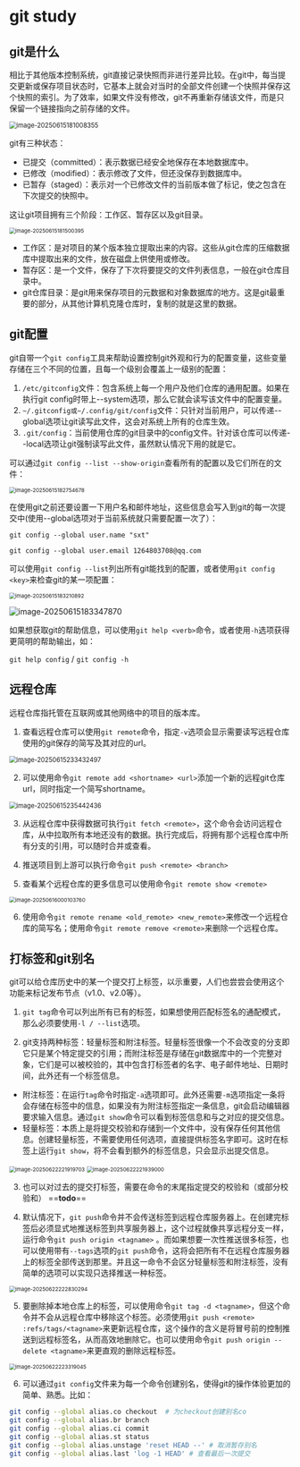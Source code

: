 # git study

## git是什么

相比于其他版本控制系统，git直接记录快照而非进行差异比较。在git中，每当提交更新或保存项目状态时，它基本上就会对当时的全部文件创建一个快照并保存这个快照的索引。为了效率，如果文件没有修改，git不再重新存储该文件，而是只保留一个链接指向之前存储的文件。

<img src="https://cdn.jsdelivr.net/gh/qc-sxt/note-image@main/img/202506151810408.png" alt="image-20250615181008355" style="zoom:80%;" />

git有三种状态：

- 已提交（committed）：表示数据已经安全地保存在本地数据库中。
- 已修改（modified）：表示修改了文件，但还没保存到数据库中。
- 已暂存（staged）：表示对一个已修改文件的当前版本做了标记，使之包含在下次提交的快照中。

这让git项目拥有三个阶段：工作区、暂存区以及git目录。

<img src="https://cdn.jsdelivr.net/gh/qc-sxt/note-image@main/img/202506151815452.png" alt="image-20250615181500395" style="zoom: 67%;" />

- 工作区：是对项目的某个版本独立提取出来的内容。这些从git仓库的压缩数据库中提取出来的文件，放在磁盘上供使用或修改。
- 暂存区：是一个文件，保存了下次将要提交的文件列表信息，一般在git仓库目录中。
- git仓库目录：是git用来保存项目的元数据和对象数据库的地方。这是git最重要的部分，从其他计算机克隆仓库时，复制的就是这里的数据。

## git配置

git自带一个`git config`工具来帮助设置控制git外观和行为的配置变量，这些变量存储在三个不同的位置，且每一个级别会覆盖上一级别的配置：

1. `/etc/gitconfig`文件：包含系统上每一个用户及他们仓库的通用配置。如果在执行git config时带上--system选项，那么它就会读写该文件中的配置变量。
2. `~/.gitconfig或~/.config/git/config`文件：只针对当前用户，可以传递--global选项让git读写此文件，这会对系统上所有的仓库生效。
3. `.git/config`：当前使用仓库的git目录中的config文件。针对该仓库可以传递--local选项让git强制读写此文件，虽然默认情况下用的就是它。

可以通过`git config --list --show-origin`查看所有的配置以及它们所在的文件：

<img src="https://cdn.jsdelivr.net/gh/qc-sxt/note-image@main/img/202506151827739.png" alt="image-20250615182754678" style="zoom:67%;" />

在使用git之前还要设置一下用户名和邮件地址，这些信息会写入到git的每一次提交中(使用--global选项对于当前系统就只需要配置一次了）：

`git config --global user.name "sxt"`

`git config --global user.email 1264803708@qq.com`

可以使用`git config --list`列出所有git能找到的配置，或者使用`git config <key>`来检查git的某一项配置：

<img src="https://cdn.jsdelivr.net/gh/qc-sxt/note-image@main/img/202506151832888.png" alt="image-20250615183210892" style="zoom:67%;" />

![image-20250615183347870](https://cdn.jsdelivr.net/gh/qc-sxt/note-image@main/img/202506151833911.png)

如果想获取git的帮助信息，可以使用`git help <verb>`命令，或者使用`-h`选项获得更简明的帮助输出，如：

`git help config` / `git config -h`

## 远程仓库

远程仓库指托管在互联网或其他网络中的项目的版本库。

1. 查看远程仓库可以使用`git remote`命令，指定`-v`选项会显示需要读写远程仓库使用的git保存的简写及其对应的url。

<img src="https://cdn.jsdelivr.net/gh/qc-sxt/note-image@main/img/202506152334537.png" alt="image-20250615233432497" style="zoom: 80%;" />

2. 可以使用命令`git remote add <shortname> <url>`添加一个新的远程git仓库url，同时指定一个简写shortname。

<img src="https://cdn.jsdelivr.net/gh/qc-sxt/note-image@main/img/202506152354502.png" alt="image-20250615235442436" style="zoom:80%;" />

3. 从远程仓库中获得数据可执行`git fetch <remote>`，这个命令会访问远程仓库，从中拉取所有本地还没有的数据。执行完成后，将拥有那个远程仓库中所有分支的引用，可以随时合并或查看。

4. 推送项目到上游可以执行命令`git push <remote> <branch>`
5. 查看某个远程仓库的更多信息可以使用命令`git remote show <remote>`

<img src="https://cdn.jsdelivr.net/gh/qc-sxt/note-image@main/img/202506160001809.png" alt="image-20250616000103760" style="zoom:67%;" />

6. 使用命令`git remote rename <old_remote> <new_remote>`来修改一个远程仓库的简写名；使用命令`git remote remove <remote>`来删除一个远程仓库。

## 打标签和git别名

git可以给仓库历史中的某一个提交打上标签，以示重要，人们也尝尝会使用这个功能来标记发布节点（v1.0、v2.0等）。

1. `git tag`命令可以列出所有已有的标签，如果想使用匹配标签名的通配模式，那么必须要使用`-l / --list`选项。

2. git支持两种标签：轻量标签和附注标签。轻量标签很像一个不会改变的分支即它只是某个特定提交的引用；而附注标签是存储在git数据库中的一个完整对象，它们是可以被校验的，其中包含打标签者的名字、电子邮件地址、日期时间，此外还有一个标签信息。

- 附注标签：在运行`tag`命令时指定`-a`选项即可。此外还需要`-m`选项指定一条将会存储在标签中的信息，如果没有为附注标签指定一条信息，git会启动编辑器要求输入信息。通过`git show`命令可以看到标签信息和与之对应的提交信息。
- 轻量标签：本质上是将提交校验和存储到一个文件中，没有保存任何其他信息。创建轻量标签，不需要使用任何选项，直接提供标签名字即可。这时在标签上运行`git show`，将不会看到额外的标签信息，只会显示出提交信息。

<img src="https://cdn.jsdelivr.net/gh/qc-sxt/note-image@main/img/202506222219789.png" alt="image-20250622221919703" style="zoom:67%;" />

<img src="https://cdn.jsdelivr.net/gh/qc-sxt/note-image@main/img/202506222219054.png" alt="image-20250622221939000" style="zoom:67%;" />

3. 也可以对过去的提交打标签，需要在命令的末尾指定提交的校验和（或部分校验和） ==**todo**== 

4. 默认情况下，`git push`命令并不会传送标签到远程仓库服务器上。在创建完标签后必须显式地推送标签到共享服务器上，这个过程就像共享远程分支一样，运行命令`git push origin <tagname>` 。而如果想要一次性推送很多标签，也可以使用带有`--tags`选项的`git push`命令，这将会把所有不在远程仓库服务器上的标签全部传送到那里。并且这一命令不会区分轻量标签和附注标签，没有简单的选项可以实现只选择推送一种标签。

<img src="https://cdn.jsdelivr.net/gh/qc-sxt/note-image@main/img/202506222228361.png" alt="image-20250622222830294" style="zoom:67%;" />

5. 要删除掉本地仓库上的标签，可以使用命令`git tag -d <tagname>`，但这个命令并不会从远程仓库中移除这个标签。必须使用`git push <remote> :refs/tags/<tagname>`来更新远程仓库，这个操作的含义是将冒号前的控制推送到远程标签名，从而高效地删除它。也可以使用命令`git push origin --delete <tagname>`来更直观的删除远程标签。

<img src="https://cdn.jsdelivr.net/gh/qc-sxt/note-image@main/img/202506222233098.png" alt="image-20250622223319045" style="zoom:67%;" />

6. 可以通过`git config`文件来为每一个命令创建别名，使得git的操作体验更加的简单、熟悉。比如：

```bash
git config --global alias.co checkout  # 为checkout创建别名co
git config --global alias.br branch 
git config --global alias.ci commit
git config --global alias.st status
git config --global alias.unstage 'reset HEAD --' # 取消暂存别名
git config --global alias.last 'log -1 HEAD' # 查看最后一次提交
```

